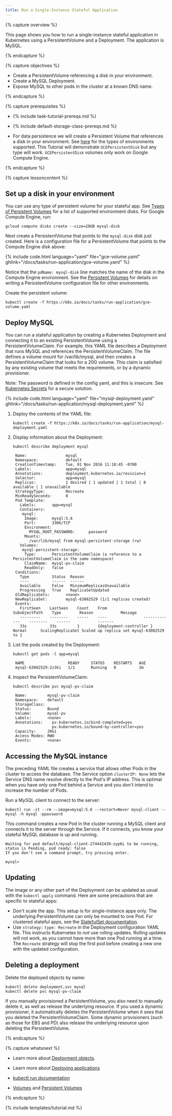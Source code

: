 ```yaml
---
title: Run a Single-Instance Stateful Application
---
```


{% capture overview %}

This page shows you how to run a single-instance stateful application
in Kubernetes using a PersistentVolume and a Deployment. The
application is MySQL.

{% endcapture %}


{% capture objectives %}

* Create a PersistentVolume referencing a disk in your environment.
* Create a MySQL Deployment.
* Expose MySQL to other pods in the cluster at a known DNS name.

{% endcapture %}


{% capture prerequisites %}

* {% include task-tutorial-prereqs.md %}

* {% include default-storage-class-prereqs.md %}
* For data persistence we will create a Persistent Volume that
  references a disk in your
  environment. See
  [here](/docs/concepts/storage/persistent-volumes/#types-of-persistent-volumes) for
  the types of environments supported. This Tutorial will demonstrate
  `GCEPersistentDisk` but any type will work. `GCEPersistentDisk`
  volumes only work on Google Compute Engine.

{% endcapture %}


{% capture lessoncontent %}

## Set up a disk in your environment

You can use any type of persistent volume for your stateful app. See
[Types of Persistent Volumes](/docs/concepts/storage/persistent-volumes/#types-of-persistent-volumes)
for a list of supported environment disks. For Google Compute Engine, run:

```
gcloud compute disks create --size=20GB mysql-disk
```

Next create a PersistentVolume that points to the `mysql-disk`
disk just created. Here is a configuration file for a PersistentVolume
that points to the Compute Engine disk above:

{% include code.html language="yaml" file="gce-volume.yaml" ghlink="/docs/tasks/run-application/gce-volume.yaml" %}

Notice that the `pdName: mysql-disk` line matches the name of the disk
in the Compute Engine environment. See the
[Persistent Volumes](/docs/concepts/storage/persistent-volumes/)
for details on writing a PersistentVolume configuration file for other
environments.

Create the persistent volume:

```
kubectl create -f https://k8s.io/docs/tasks/run-application/gce-volume.yaml
```

## Deploy MySQL

You can run a stateful application by creating a Kubernetes Deployment
and connecting it to an existing PersistentVolume using a
PersistentVolumeClaim.  For example, this YAML file describes a
Deployment that runs MySQL and references the PersistentVolumeClaim. The file
defines a volume mount for /var/lib/mysql, and then creates a
PersistentVolumeClaim that looks for a 20G volume. This claim is
satisfied by any existing volume that meets the requirements,
or by a dynamic provisioner.

Note: The password is defined in the config yaml, and this is insecure. See
[Kubernetes Secrets](/docs/concepts/configuration/secret/)
for a secure solution.

{% include code.html language="yaml" file="mysql-deployment.yaml" ghlink="/docs/tasks/run-application/mysql-deployment.yaml" %}

1. Deploy the contents of the YAML file:

       kubectl create -f https://k8s.io/docs/tasks/run-application/mysql-deployment.yaml

1. Display information about the Deployment:

       kubectl describe deployment mysql

        Name:                 mysql
        Namespace:            default
        CreationTimestamp:    Tue, 01 Nov 2016 11:18:45 -0700
        Labels:               app=mysql
        Annotations:          deployment.kubernetes.io/revision=1
        Selector:             app=mysql
        Replicas:             1 desired | 1 updated | 1 total | 0 available | 1 unavailable
        StrategyType:         Recreate
        MinReadySeconds:      0
        Pod Template:
          Labels:       app=mysql
          Containers:
           mysql:
            Image:      mysql:5.6
            Port:       3306/TCP
            Environment:
              MYSQL_ROOT_PASSWORD:      password
            Mounts:
              /var/lib/mysql from mysql-persistent-storage (rw)
          Volumes:
           mysql-persistent-storage:
            Type:       PersistentVolumeClaim (a reference to a PersistentVolumeClaim in the same namespace)
            ClaimName:  mysql-pv-claim
            ReadOnly:   false
        Conditions:
          Type          Status  Reason
          ----          ------  ------
          Available     False   MinimumReplicasUnavailable
          Progressing   True    ReplicaSetUpdated
        OldReplicaSets:       <none>
        NewReplicaSet:        mysql-63082529 (1/1 replicas created)
        Events:
          FirstSeen    LastSeen    Count    From                SubobjectPath    Type        Reason            Message
          ---------    --------    -----    ----                -------------    --------    ------            -------
          33s          33s         1        {deployment-controller }             Normal      ScalingReplicaSet Scaled up replica set mysql-63082529 to 1

1. List the pods created by the Deployment:

       kubectl get pods -l app=mysql

        NAME                   READY     STATUS    RESTARTS   AGE
        mysql-63082529-2z3ki   1/1       Running   0          3m

1. Inspect the PersistentVolumeClaim:

       kubectl describe pvc mysql-pv-claim

        Name:         mysql-pv-claim
        Namespace:    default
        StorageClass:
        Status:       Bound
        Volume:       mysql-pv
        Labels:       <none>
        Annotations:    pv.kubernetes.io/bind-completed=yes
                        pv.kubernetes.io/bound-by-controller=yes
        Capacity:     20Gi
        Access Modes: RWO
        Events:       <none>

## Accessing the MySQL instance

The preceding YAML file creates a service that
allows other Pods in the cluster to access the database. The Service option
`clusterIP: None` lets the Service DNS name resolve directly to the
Pod's IP address. This is optimal when you have only one Pod
behind a Service and you don't intend to increase the number of Pods.

Run a MySQL client to connect to the server:

```
kubectl run -it --rm --image=mysql:5.6 --restart=Never mysql-client -- mysql -h mysql -ppassword
```

This command creates a new Pod in the cluster running a MySQL client
and connects it to the server through the Service. If it connects, you
know your stateful MySQL database is up and running.

```
Waiting for pod default/mysql-client-274442439-zyp6i to be running, status is Pending, pod ready: false
If you don't see a command prompt, try pressing enter.

mysql>
```

## Updating

The image or any other part of the Deployment can be updated as usual
with the `kubectl apply` command. Here are some precautions that are
specific to stateful apps:

* Don't scale the app. This setup is for single-instance apps
  only. The underlying PersistentVolume can only be mounted to one
  Pod. For clustered stateful apps, see the
  [StatefulSet documentation](/docs/concepts/workloads/controllers/statefulset/).
* Use `strategy:` `type: Recreate` in the Deployment configuration
  YAML file. This instructs Kubernetes to _not_ use rolling
  updates. Rolling updates will not work, as you cannot have more than
  one Pod running at a time. The `Recreate` strategy will stop the
  first pod before creating a new one with the updated configuration.

## Deleting a deployment

Delete the deployed objects by name:

```
kubectl delete deployment,svc mysql
kubectl delete pvc mysql-pv-claim
```

If you manually provisioned a PersistentVolume, you also need to manually
delete it, as well as release the underlying resource.
If you used a dynamic provisioner, it automatically deletes the
PersistentVolume when it sees that you deleted the PersistentVolumeClaim.
Some dynamic provisioners (such as those for EBS and PD) also release the
underlying resource upon deleting the PersistentVolume.

{% endcapture %}


{% capture whatsnext %}

* Learn more about [Deployment objects](/docs/concepts/workloads/controllers/deployment/).

* Learn more about [Deploying applications](/docs/user-guide/deploying-applications/)

* [kubectl run documentation](/docs/user-guide/kubectl/v1.6/#run)

* [Volumes](/docs/concepts/storage/volumes/) and [Persistent Volumes](/docs/concepts/storage/persistent-volumes/)

{% endcapture %}

{% include templates/tutorial.md %}

